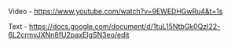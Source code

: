 Video - https://www.youtube.com/watch?v=9EWEDHGwRu4&t=1s

Text - https://docs.google.com/document/d/1tuL15NtbGk0QzI22-6L2crmvJXNn8fU2paxEIgSN3eo/edit